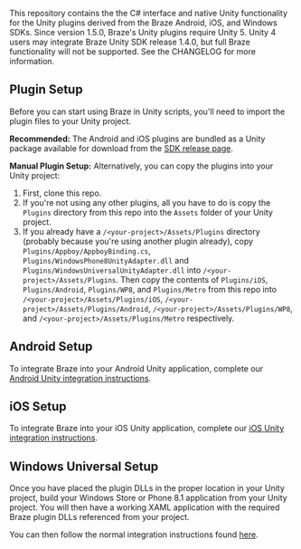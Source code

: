 This repository contains the the C# interface and native Unity functionality for the Unity plugins derived from the Braze Android, iOS, and Windows SDKs. Since version 1.5.0, Braze's Unity plugins require Unity 5. Unity 4 users may integrate Braze Unity SDK release 1.4.0, but full Braze functionality will not be supported. See the CHANGELOG for more information.

## Plugin Setup

Before you can start using Braze in Unity scripts, you'll need to import the plugin files to your Unity project.

**Recommended:** The Android and iOS plugins are bundled as a Unity package available for download from the [SDK release page][1].

**Manual Plugin Setup:** Alternatively, you can copy the plugins into your Unity project:
  1. First, clone this repo.
  2. If you're not using any other plugins, all you have to do is copy the `Plugins` directory from this repo into the `Assets` folder of your Unity project.
  3. If you already have a `/<your-project>/Assets/Plugins` directory (probably because you're using another plugin already), copy `Plugins/Appboy/AppboyBinding.cs`, `Plugins/WindowsPhone8UnityAdapter.dll` and `Plugins/WindowsUniversalUnityAdapter.dll` into `/<your-project>/Assets/Plugins`. Then copy the contents of `Plugins/iOS`, `Plugins/Android`, `Plugins/WP8`, and `Plugins/Metro`  from this repo into `/<your-project>/Assets/Plugins/iOS`, `/<your-project>/Assets/Plugins/Android`, `/<your-project>/Assets/Plugins/WP8`, and `/<your-project>/Assets/Plugins/Metro` respectively.

## Android Setup

To integrate Braze into your Android Unity application, complete our [Android Unity integration instructions][3].

## iOS Setup

To integrate Braze into your iOS Unity application, complete our [iOS Unity integration instructions][2].


## Windows Universal Setup

Once you have placed the plugin DLLs in the proper location in your Unity project, build your Windows Store or Phone 8.1 application from your Unity project.  You will then have a working XAML application with the required Braze plugin DLLs referenced from your project.  

You can then follow the normal integration instructions found [here][4].  


[1]: https://github.com/Appboy/appboy-unity-sdk/releases
[2]: https://www.braze.com/documentation/Unity/iOS/
[3]: https://documentation.braze.com/SDK_Integration/Unity/Android
[4]: https://documentation.braze.com/SDK_Integration/Windows/Universal
